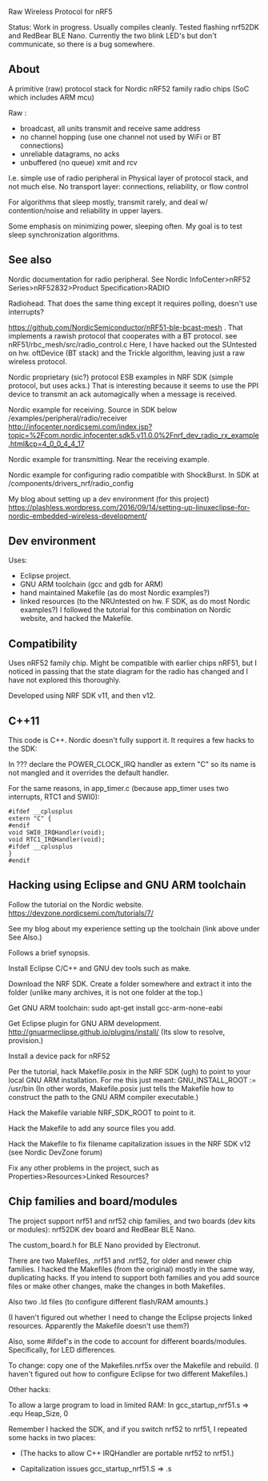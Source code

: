 
Raw Wireless Protocol for nRF5

Status: Work in progress.  Usually compiles cleanly.  Tested flashing nrf52DK and RedBear BLE Nano.   Currently the two blink LED's but don't communicate, so there is a bug somewhere.

About
-

A primitive (raw) protocol stack for Nordic nRF52 family radio chips (SoC which includes ARM mcu)

Raw :
- broadcast, all units transmit and receive same address
- no channel hopping (use one channel not used by WiFi or BT connections)
- unreliable datagrams, no acks
- unbuffered (no queue) xmit and rcv

I.e. simple use of radio peripheral in Physical layer of protocol stack, and not much else.
No transport layer: connections, reliability, or flow control

For algorithms that sleep mostly, transmit rarely, and deal w/ contention/noise and reliability in upper layers.

Some emphasis on minimizing power, sleeping often.  My goal is to test sleep synchronization algorithms.

See also
-

Nordic documentation for radio peripheral.  See Nordic InfoCenter>nRF52 Series>nRF52832>Product Specification>RADIO

Radiohead.  That does the same thing except it requires polling, doesn't use interrupts?

https://github.com/NordicSemiconductor/nRF51-ble-bcast-mesh . That implements a rawish protocol that cooperates with a BT protocol.  see nRF51/rbc_mesh/src/radio_control.c
Here, I have hacked out the SUntested on hw.  oftDevice (BT stack) and the Trickle algorithm, leaving just a raw wireless protocol.

Nordic proprietary (sic?) protocol ESB examples in NRF SDK (simple protocol, but uses acks.)  That is interesting because it seems to use the PPI device to transmit an ack automagically when a message is received.

Nordic example for receiving.  Source in SDK below /examples/peripheral/radio/receiver    http://infocenter.nordicsemi.com/index.jsp?topic=%2Fcom.nordic.infocenter.sdk5.v11.0.0%2Fnrf_dev_radio_rx_example.html&cp=4_0_0_4_4_17

Nordic example for transmitting.  Near the receiving example.

Nordic example for configuring radio compatible with ShockBurst.  In SDK at /components/drivers_nrf/radio_config

My blog about setting up a dev environment (for this project) https://plashless.wordpress.com/2016/09/14/setting-up-linuxeclipse-for-nordic-embedded-wireless-development/

Dev environment
-

Uses:
- Eclipse project.
- GNU ARM toolchain (gcc and gdb for ARM)
- hand maintained Makefile (as do most Nordic examples?)
- linked resources (to the NRUntested on hw.  F SDK, as do most Nordic examples?)
I followed the tutorial for this combination on Nordic website, and hacked the Makefile.


 
Compatibility
-
 
Uses nRF52 family chip.
Might be compatible with earlier chips nRF51, but I noticed in passing that the state diagram for the radio has changed and I have not explored this thoroughly.
 
Developed using NRF SDK v11, and then v12.

C++11
-
This code is C++.  Nordic doesn't fully support it.  It requires a few hacks to the SDK:

In ??? declare the POWER_CLOCK_IRQ handler as extern "C" so its name is not mangled and it overrides the default handler.

For the same reasons, in app_timer.c (because app_timer uses two interrupts, RTC1 and SWI0):

    #ifdef __cplusplus 
    extern "C" { 
    #endif
    void SWI0_IRQHandler(void);
    void RTC1_IRQHandler(void);
    #ifdef __cplusplus 
    } 
    #endif

 
Hacking using Eclipse and GNU ARM toolchain
-
Follow the tutorial on the Nordic website.  https://devzone.nordicsemi.com/tutorials/7/  

See my blog about my experience setting up the toolchain (link above under See Also.)


Follows a brief synopsis.

Install Eclipse C/C++ and GNU dev tools such as make.

Download the NRF SDK.  Create a folder somewhere and extract it into the folder (unlike many archives, it is not one folder at the top.)

Get GNU ARM toolchain: sudo apt-get install  gcc-arm-none-eabi

Get Eclipse plugin for GNU ARM development.  http://gnuarmeclipse.github.io/plugins/install/  (Its slow to resolve, provision.)

Install a device pack for nRF52

Per the tutorial, hack Makefile.posix in the NRF SDK (ugh) to point to your local GNU ARM installation.  For me this just meant:  GNU_INSTALL_ROOT := /usr/bin
(In other words, Makefile.posix just tells the Makefile how to construct the path to the GNU ARM compiler executable.)

Hack the Makefile variable NRF_SDK_ROOT to point to it.

Hack the Makefile to add any source files you add.

Hack the Makefile to fix filename capitalization issues in the NRF SDK v12 (see Nordic DevZone forum)

Fix any other problems in the project, such as Properties>Resources>Linked Resources?
 

Chip families and board/modules
-
The project support nrf51 and nrf52 chip families, and two boards (dev kits or modules):  nrf52DK dev board and RedBear BLE Nano.

The custom_board.h for BLE Nano provided by Electronut.

There are two Makefiles, .nrf51 and .nrf52, for older and newer chip families.  I hacked the Makefiles (from the original) mostly in the same way, duplicating hacks.   If you intend to support both families and you add source files or make other changes, make the changes in both Makefiles.

Also two .ld files (to configure different flash/RAM amounts.)

(I haven't figured out whether I need to change the Eclipse projects linked resources.  Apparently the Makefile doesn't use them?)

Also, some #ifdef's in the code to account for different boards/modules.  Specifically, for LED differences.

To change: copy one of the Makefiles.nrf5x over the Makefile and rebuild.  (I haven't figured out how to configure Eclipse for two different Makefiles.)

Other hacks:

To allow a large program to load in limited RAM:  In gcc_startup_nrf51.s     =>   .equ    Heap_Size, 0

Remember I hacked the SDK, and if you switch nrf52 to nrf51, I repeated some hacks in two places:

- (The hacks to allow C++ IRQHandler are portable nrf52 to nrf51.)

- Capitalization issues gcc_startup_nrf51.S => .s



